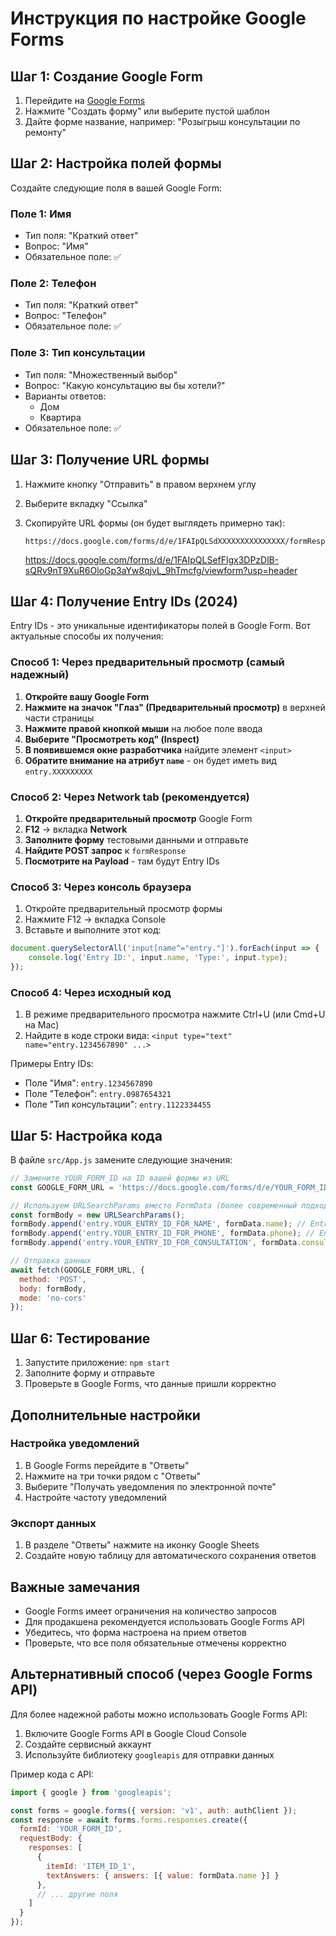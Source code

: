 # Инструкция по настройке Google Forms

## Шаг 1: Создание Google Form

1. Перейдите на [Google Forms](https://forms.google.com)
2. Нажмите "Создать форму" или выберите пустой шаблон
3. Дайте форме название, например: "Розыгрыш консультации по ремонту"

## Шаг 2: Настройка полей формы

Создайте следующие поля в вашей Google Form:

### Поле 1: Имя
- Тип поля: "Краткий ответ"
- Вопрос: "Имя"
- Обязательное поле: ✅

### Поле 2: Телефон
- Тип поля: "Краткий ответ"
- Вопрос: "Телефон"
- Обязательное поле: ✅

### Поле 3: Тип консультации
- Тип поля: "Множественный выбор"
- Вопрос: "Какую консультацию вы бы хотели?"
- Варианты ответов:
  - Дом
  - Квартира
- Обязательное поле: ✅

## Шаг 3: Получение URL формы

1. Нажмите кнопку "Отправить" в правом верхнем углу
2. Выберите вкладку "Ссылка"
3. Скопируйте URL формы (он будет выглядеть примерно так):
   ```
   https://docs.google.com/forms/d/e/1FAIpQLSdXXXXXXXXXXXXXXX/formResponse
   ```

   https://docs.google.com/forms/d/e/1FAIpQLSefFlgx3DPzDlB-sQRv9nT9XuR6OloGp3aYw8qjvL_9hTmcfg/viewform?usp=header

## Шаг 4: Получение Entry IDs (2024)

Entry IDs - это уникальные идентификаторы полей в Google Form. Вот актуальные способы их получения:

### Способ 1: Через предварительный просмотр (самый надежный)

1. **Откройте вашу Google Form**
2. **Нажмите на значок "Глаз" (Предварительный просмотр)** в верхней части страницы
3. **Нажмите правой кнопкой мыши** на любое поле ввода
4. **Выберите "Просмотреть код" (Inspect)**
5. **В появившемся окне разработчика** найдите элемент `<input>`
6. **Обратите внимание на атрибут `name`** - он будет иметь вид `entry.XXXXXXXXX`

### Способ 2: Через Network tab (рекомендуется)

1. **Откройте предварительный просмотр** Google Form
2. **F12** → вкладка **Network**
3. **Заполните форму** тестовыми данными и отправьте
4. **Найдите POST запрос** к `formResponse`
5. **Посмотрите на Payload** - там будут Entry IDs

### Способ 3: Через консоль браузера

1. Откройте предварительный просмотр формы
2. Нажмите F12 → вкладка Console
3. Вставьте и выполните этот код:
```javascript
document.querySelectorAll('input[name^="entry."]').forEach(input => {
    console.log('Entry ID:', input.name, 'Type:', input.type);
});
```

### Способ 4: Через исходный код

1. В режиме предварительного просмотра нажмите Ctrl+U (или Cmd+U на Mac)
2. Найдите в коде строки вида: `<input type="text" name="entry.1234567890" ...>`

Примеры Entry IDs:
- Поле "Имя": `entry.1234567890`
- Поле "Телефон": `entry.0987654321`
- Поле "Тип консультации": `entry.1122334455`

## Шаг 5: Настройка кода

В файле `src/App.js` замените следующие значения:

```javascript
// Замените YOUR_FORM_ID на ID вашей формы из URL
const GOOGLE_FORM_URL = 'https://docs.google.com/forms/d/e/YOUR_FORM_ID/formResponse';

// Используем URLSearchParams вместо FormData (более современный подход)
const formBody = new URLSearchParams();
formBody.append('entry.YOUR_ENTRY_ID_FOR_NAME', formData.name); // Entry ID для поля "Имя"
formBody.append('entry.YOUR_ENTRY_ID_FOR_PHONE', formData.phone); // Entry ID для поля "Телефон"
formBody.append('entry.YOUR_ENTRY_ID_FOR_CONSULTATION', formData.consultation); // Entry ID для поля "Тип консультации"

// Отправка данных
await fetch(GOOGLE_FORM_URL, {
  method: 'POST',
  body: formBody,
  mode: 'no-cors'
});
```

## Шаг 6: Тестирование

1. Запустите приложение: `npm start`
2. Заполните форму и отправьте
3. Проверьте в Google Forms, что данные пришли корректно

## Дополнительные настройки

### Настройка уведомлений
1. В Google Forms перейдите в "Ответы"
2. Нажмите на три точки рядом с "Ответы"
3. Выберите "Получать уведомления по электронной почте"
4. Настройте частоту уведомлений

### Экспорт данных
1. В разделе "Ответы" нажмите на иконку Google Sheets
2. Создайте новую таблицу для автоматического сохранения ответов

## Важные замечания

- Google Forms имеет ограничения на количество запросов
- Для продакшена рекомендуется использовать Google Forms API
- Убедитесь, что форма настроена на прием ответов
- Проверьте, что все поля обязательные отмечены корректно

## Альтернативный способ (через Google Forms API)

Для более надежной работы можно использовать Google Forms API:

1. Включите Google Forms API в Google Cloud Console
2. Создайте сервисный аккаунт
3. Используйте библиотеку `googleapis` для отправки данных

Пример кода с API:
```javascript
import { google } from 'googleapis';

const forms = google.forms({ version: 'v1', auth: authClient });
const response = await forms.forms.responses.create({
  formId: 'YOUR_FORM_ID',
  requestBody: {
    responses: [
      {
        itemId: 'ITEM_ID_1',
        textAnswers: { answers: [{ value: formData.name }] }
      },
      // ... другие поля
    ]
  }
});
```
